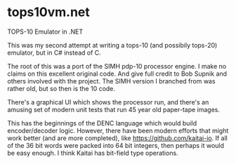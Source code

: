 # tops10vm.net
TOPS-10 Emulator in .NET

This was my second attempt at writing a tops-10 (and possibily tops-20) emulator, but in C# instead of C.

The root of this was a port of the SIMH pdp-10 processor engine.  I make no claims on this excellent original code.  And give full credit to Bob Supnik and others involved with the project.
The SIMH version I branched from was rather old, but so then is the 10 code.

There's a graphical UI which shows the processor run, and there's an amusing set of modern unit tests that run 45 year old paper-tape images.

This has the beginnings of the DENC language which would build encoder/decoder logic.   However, there have been modern efforts that might work better (and are more completed), like https://github.com/kaitai-io.   If all of the 36 bit words were packed into 64 bit integers, then perhaps it would be easy enough.  I think Kaitai has bit-field type operations.   
